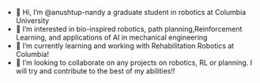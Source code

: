 - 👋 Hi, I’m @anushtup-nandy a graduate student in robotics at Columbia University
- 👀 I’m interested in bio-inspired robotics, path planning,Reinforcement Learning, and applications of AI in mechanical engineering 
- 🌱 I’m currently learning and working with Rehabilitation Robotics at Columbia!
- 💞️ I’m looking to collaborate on any projects on robotics, RL or planning. I will try and contribute to the best of my abilities!!

<!---
anushtup-nandy/anushtup-nandy is a ✨ special ✨ repository because its `README.md` (this file) appears on your GitHub profile.
You can click the Preview link to take a look at your changes.
--->
